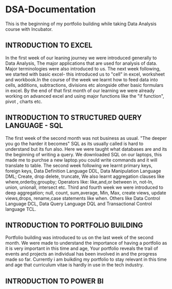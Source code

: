 # DSA-Documentation
This is the beginning of my portfolio building while taking Data Analysis course with Incubator.

## INTRODUCTION TO EXCEL
In the first week of our leaning journey we were introduced generally to Data Analysis, The major applications that are used for analysis of data. Major terminologies were also introduced to us. 
The next week following, we started with basic excel- this introduced us to "cell" in excel, worksheet and workbook.In the course of the week we learnt how to feed data into cells, additions, subtractions, divisions etc alongside other basic formulars in excel.
By the end of that first month of our learning we were already working on advanced excel and using major functions like the "if function", pivot , charts etc.

## INTRODUCTION TO STRUCTURED QUERY LANGUAGE - SQL
The first week of the second month was not business as usual. "The deeper you go the harder it becomes" SQL as its usually called is hard to understand but its fun also. Here we were taught what databases are and its the beginning of writing a query. We downloaded SQL on our laptops, this made me to purchse a new laptop.you could write commands and it will translate to table.
The second week following we learnt primary keys, foreign keys, Data Definition Language DDL, Data Manipulation Language DML; Create, drop delete, truncate,  We also learnt aggregation clauses like where,orderby,groupby; Operators like: like,and,or between in, not-In, union, unionall, intersect etc.
Third and fourth week we were introduced to deep aggregation; null, count, sum,average, Min, Max, create views, update views,drops, rename,case statements like when.
Others like Data Control Language DCL, Data Query Language DQL and Transactional Control language TCL.

## INTRODUCTION TO PORTFOLIO BUILDING
Portfolio building was introduced to us on the last week of the second month. We were made to understand the importance of having a portfolio as it is very important in this time and age, Your portfolio reveals the trail of events and projects an individual has been involved in and the progress made so far. Currently i  am buikding my portfolio to stay relevant in this time and age that curriculum vitae is hardly in use in the tech industry.

## INTRODUCTION TO POWER BI

